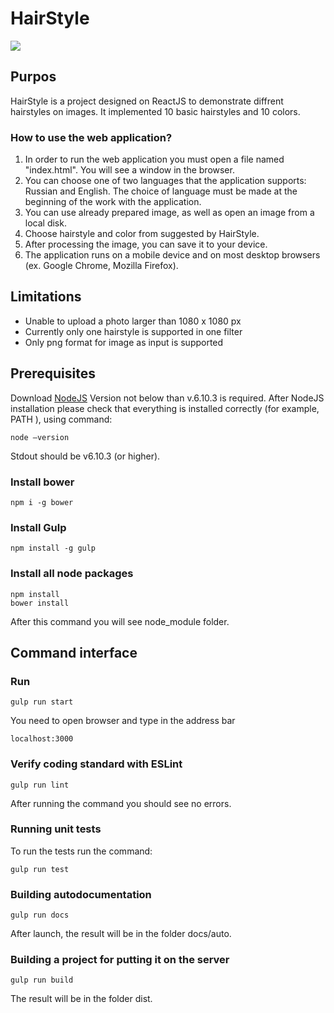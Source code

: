 # HairStyle
![](https://sun9-9.userapi.com/jYEYAMVxOGb1Gw7jqNoxT7OvHkC1vdxC_TRHmA/QqXYSWbhmww.jpg)
## Purpos 
HairStyle is a project designed on ReactJS to demonstrate diffrent hairstyles on images. It implemented 10 basic hairstyles and 10 colors. 
 
### How to use the web application? 
1. In order to run the web application you must open a file named "index.html". 
You will see a window in the browser.  
2. You can choose one of two languages that the application supports: Russian and English. The choice of language must be made at the beginning of the work with the application.
3. You can use already prepared image, as well as open an image from a local disk. 
4. Choose hairstyle and color from suggested by HairStyle.
5. After processing the image, you can save it to your device. 
6. The application runs on a mobile device and on most desktop browsers (ex. Google Chrome, Mozilla Firefox). 

## Limitations 

- Unable to upload a photo larger than 1080 x 1080 px 
- Currently only one hairstyle is supported in one filter 
- Only png format for image as input is supported 

## Prerequisites 
Download [NodeJS](https://nodejs.org/en/download/) 
Version not below than v.6.10.3 is required. 
After NodeJS installation please check that everything is installed correctly (for example, PATH ), using command: 
``` 
node —version 
``` 
Stdout should be v6.10.3 (or higher). 

### Install bower 
``` 
npm i -g bower 
``` 

### Install Gulp 
``` 
npm install -g gulp 
``` 

### Install all node packages 
``` 
npm install 
bower install 
``` 
After this command you will see node_module folder. 

## Command interface 

### Run 
``` 
gulp run start 
``` 
You need to open browser and type in the address bar 
``` 
localhost:3000 
``` 

### Verify coding standard with ESLint 
``` 
gulp run lint 
``` 
After running the command you should see no errors. 

### Running unit tests  
To run the tests run the command: 
``` 
gulp run test 
``` 

### Building autodocumentation 
``` 
gulp run docs 
``` 
After launch, the result will be in the folder docs/auto. 

### Building a project for putting it on the server 
``` 
gulp run build 
``` 
The result will be in the folder dist. 

